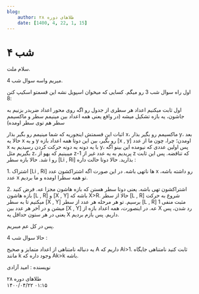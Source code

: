 ```yaml
---
blog:
    author: طلاهای دوره ۲۸
    date: [1400, 4, 22, 1, 15]
---
```

# شب ۴

<div class="cnt">
<p>سلام ملت.</p>
<p>میریم واسه سوال شب 4.</p>
<p>اول راه سوال شب 3 رو میگم. کسایی که میخوان اسپویل نشه این قسمتو اسکیپ کنن :8</p>
<p>اول ثابت میکنیم اعداد هر سطری از جدول رو اگه روی محور اعداد ضربدر بزنیم به جاشون، یه بازه تشکیل میشه (در واقع یعنی همه اعداد بین مینیمم سطر و ماکسیمم سطر هم توی سطر اومده)</p>
<p>اثبات این قسمتش اینجوریه که شما مینیمم رو بگیر بذار x، ماکسیمم رو بگیر بذار y، بعد حالا یه x و یه y رو بگیر، بین این دوتا همه اعداد بازه [x , y] اومدن؛ چرا، چون ما از عدد x با یه دونه یه دونه حرکت کردن رسیدیم به y، پس اولین عددی که نیومده این بینو اگه بگیریم مثل z، میبینیم که یهو از z-1 پریدیم به یه عدد غیر از z که تناقضه. پس این ثابت شد. حالا بازه سطر i رو [Li , Ri] بذارید. حالا دوتا حالت داره :</p>
<p>1. اشتراک [Li , Ri] ها ناتهی باشه. در این صورت اگه اشتراکشون عدد x رو داشته باشه، عدد x تو همه سطرا اومده و ما بردیم.</p>
<p>2. اشتراکشون تهی باشه. یعنی دوتا سطر هستن که بازه هاشون مجزا عه. فرض کنید بازه هاشون [L , R] و [X , Y] باشه که X&gt;R. حالا از سطر [L , R] شروع به حرکت میکنیم تا به سطر [X , Y] برسیم. تو هر مرحله هر عدد از سطر [L , R] مثبت منفی 1 میشن و در آخر هر عدد بین [X , Y] عه. در اینصورت، همه اعداد بازه از X رد شدن، پس یعنی در هر ستون حداقل یه X داریم. پس بازم بردیم.</p>
<p>پس در کل عم میبریم.</p>

<p>حالا سوال شب 4 :</p>
<p>یه دنباله نامتناهی از اعداد متمایز و صحیح A داریم که Ai&gt;1. ثابت کنید نامتناهی جایگاه مانند k وجود داره که Ak&gt;k باشه.</p>

<p>نویسنده : امید آزادی</p>
</div>

<div class="blog-info">
    <div class="blog-author">طلاهای دوره ۲۸</div>
    <div class="blog-date">۱۴۰۰/۰۴/۲۲ ۰۱:۱۵</div>
</div>

